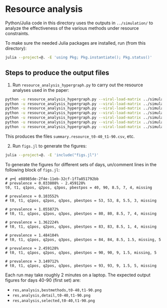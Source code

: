 # Resource analysis

Python/Julia code in this directory uses the outputs in `../simulation/`
to analyze the effectiveness of the various methods under resource constraints.

To make sure the needed Julia packages are installed, run (from this directory):

```bash
julia --project=@. -E 'using Pkg; Pkg.instantiate(); Pkg.status()'
```

## Steps to produce the output files

1. Run `resource_analysis_hypergraph.py` to carry out the resource analyses used in the paper:
```bash
python -u resource_analysis_hypergraph.py --viral-load-matrix ../simulation/Simulated_populations/seir_viral_loads_swab.viral_loads.npz --resultspath ../simulation/designs/ --savepath . --start-time 40 --end-time 90 --n-swabs-list 12 24 48 96 192 384 768 1536 3072 6144 --m-kits-list 12 24 48 96 192 384 768 1536 3072 6144
python -u resource_analysis_hypergraph.py --viral-load-matrix ../simulation/Simulated_populations/seir_viral_loads_swab.viral_loads.npz --resultspath ../simulation/designs/ --savepath . --start-time 53 --end-time 53 --n-swabs-list 12 24 48 96 192 384 768 1536 3072 6144 --m-kits-list 12 24 48 96 192 384 768 1536 3072 6144
python -u resource_analysis_hypergraph.py --viral-load-matrix ../simulation/Simulated_populations/seir_viral_loads_swab.viral_loads.npz --resultspath ../simulation/designs/ --savepath . --start-time 80 --end-time 80 --n-swabs-list 12 24 48 96 192 384 768 1536 3072 6144 --m-kits-list 12 24 48 96 192 384 768 1536 3072 6144
python -u resource_analysis_hypergraph.py --viral-load-matrix ../simulation/Simulated_populations/seir_viral_loads_swab.viral_loads.npz --resultspath ../simulation/designs/ --savepath . --start-time 83 --end-time 83 --n-swabs-list 12 24 48 96 192 384 768 1536 3072 6144 --m-kits-list 12 24 48 96 192 384 768 1536 3072 6144
python -u resource_analysis_hypergraph.py --viral-load-matrix ../simulation/Simulated_populations/seir_viral_loads_swab.viral_loads.npz --resultspath ../simulation/designs/ --savepath . --start-time 84 --end-time 84 --n-swabs-list 12 24 48 96 192 384 768 1536 3072 6144 --m-kits-list 12 24 48 96 192 384 768 1536 3072 6144
python -u resource_analysis_hypergraph.py --viral-load-matrix ../simulation/Simulated_populations/seir_viral_loads_swab.viral_loads.npz --resultspath ../simulation/designs/ --savepath . --start-time 90 --end-time 90 --n-swabs-list 12 24 48 96 192 384 768 1536 3072 6144 --m-kits-list 12 24 48 96 192 384 768 1536 3072 6144
python -u resource_analysis_hypergraph.py --viral-load-matrix ../simulation/Simulated_populations/seir_viral_loads_swab.viral_loads.npz --resultspath ../simulation/designs/ --savepath . --start-time 93 --end-time 93 --n-swabs-list 12 24 48 96 192 384 768 1536 3072 6144 --m-kits-list 12 24 48 96 192 384 768 1536 3072 6144
```
This produces the files `summary.resource_t0-40_t1-90.csv`, etc.

2. Run `figs.jl` to generate the figures:
```bash
julia --project=@. -E 'include("figs.jl")'
```
To generate the figures for different sets of days,
un/comment lines in the following block of `figs.jl`:
```
# ╔═╡ e88985de-2f4e-11eb-32cf-1f7a851792bb
# prevalence ≈ 0.033808% - 2.459128%
t0, t1, q1pos, q2pos, q3pos, pbestpos = 40, 90, 8.5, 7, 4, missing

# prevalence ≈ 0.103552%
# t0, t1, q1pos, q2pos, q3pos, pbestpos = 53, 53, 8, 5.5, 3, missing

# prevalence ≈ 1.055872%
# t0, t1, q1pos, q2pos, q3pos, pbestpos = 80, 80, 8.5, 7, 4, missing

# prevalence ≈ 1.362224%
# t0, t1, q1pos, q2pos, q3pos, pbestpos = 83, 83, 8.5, 1, 4, missing

# prevalence ≈ 1.484104%
# t0, t1, q1pos, q2pos, q3pos, pbestpos = 84, 84, 8.5, 1.5, missing, 5

# prevalence ≈ 2.459128%
# t0, t1, q1pos, q2pos, q3pos, pbestpos = 90, 90, 9, 1.5, missing, 5

# prevalence ≈ 3.149712%
# t0, t1, q1pos, q2pos, q3pos, pbestpos = 93, 93, 9, 1.5, 5, missing
```
Each run may take roughly 2 minutes on a laptop.
The expected output figures for days 40-90 (first set) are:
+ `res,analysis,bestmethods,t0-40,t1-90.png`
+ `res,analysis,detail,t0-40,t1-90.png`
+ `res,analysis,selected,t0-40,t1-90.png`

